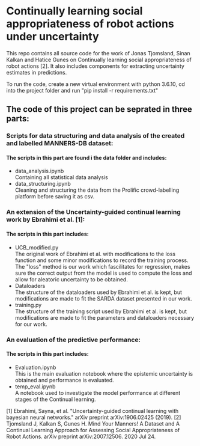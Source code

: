 # Continually learning social appropriateness of robot actions under uncertainty
This repo contains all source code for the work of Jonas Tjomsland, Sinan Kalkan and Hatice Gunes on Continually learning social appropriateness of robot actions [2]. It also includes components for extracting uncertainty estimates in predictions.

To run the code, create a new virtual environment with python 3.6.10, cd into the project folder and run "pip install -r requirements.txt"

## The code of this project can be seprated in three parts:
### Scripts for data structuring and data analysis of the created and labelled MANNERS-DB dataset:
#### The scripts in this part are found i the data folder and includes:
- data_analysis.ipynb\
Containing all statistical data analysis
- data_structuring.ipynb\
Cleaning and structuring the data from the Prolific crowd-labelling platform before saving it as csv.
### An extension of the Uncertainty-guided continual learning work by Ebrahimi et al. [1]:
#### The scripts in this part includes:
- UCB_modified.py\
The original work of Ebrahimi et al. with modifications to the loss function and some minor modifications to record the training process. The "loss" method is our 
work which fascilitates for regression, makes sure the correct output from the model is used to compute the loss and allow for aleatoric uncertainty to be obtained.
- Dataloaders\
The structure of the dataloaders used by Ebrahimi et al. is kept, but modifications are made to fit the SARDA dataset presented in our work.
- training.py\
The structure of the training script used by Ebrahimi et al. is kept, but modifications are made to fit the parameters and dataloaders necessary for our work.
### An evaluation of the predictive performance:
#### The scripts in this part includes:
- Evaluation.ipynb\
This is the main evaluation notebook where the epistemic uncertainty is obtained and performance is evaluated.
- temp_eval.ipynb\
A notebook used to investigate the model performance at different stages of the Continual learning.



[1] Ebrahimi, Sayna, et al. "Uncertainty-guided continual learning with bayesian neural networks." arXiv preprint arXiv:1906.02425 (2019).
[2] Tjomsland J, Kalkan S, Gunes H. Mind Your Manners! A Dataset and A Continual Learning Approach for Assessing Social Appropriateness of Robot Actions. arXiv preprint arXiv:2007.12506. 2020 Jul 24.
